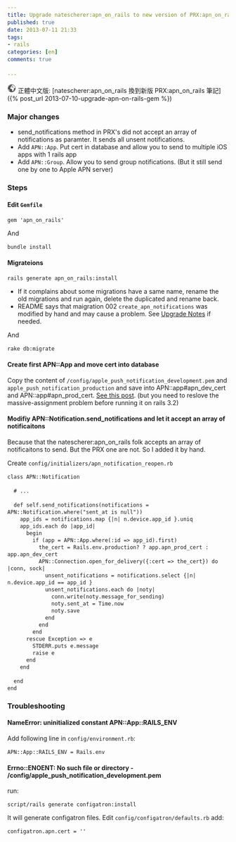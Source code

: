 ```yaml
---
title: Upgrade natescherer:apn_on_rails to new version of PRX:apn_on_rails gem
published: true
date: 2013-07-11 21:33
tags:
- rails
categories: [en]
comments: true

---
```

![](/images/world.png) 正體中文版: [natescherer:apn_on_rails 換到新版 PRX:apn_on_rails 筆記]({% post_url 2013-07-10-upgrade-apn-on-rails-gem %})

### Major changes
* send_notifications method in PRX's did not accept an array of notifications as paramter. It sends all unsent notifications.
* Add `APN::App`. Put cert in database and allow you to send to multiple iOS apps with 1 rails app
* Add `APN::Group`. Allow you to send group notifications. (But it still send one by one to Apple APN server)


### Steps
#### Edit `Gemfile`

    gem 'apn_on_rails'

And

    bundle install

#### Migrateions

    rails generate apn_on_rails:install

* If it complains about some migrations have a same name, rename the old migrations and run again, delete the duplicated and rename back.
* README says that maigration 002 `create_apn_notifications` was modified by hand and may cause a problem. See [Upgrade Notes](https://github.com/PRX/apn_on_rails/blob/master/README.textile#upgrade-notes) if needed.

And

    rake db:migrate

#### Create first APN::App and move cert into database
Copy the content of `/config/apple_push_notification_development.pem` and `apple_push_notification_production` and save into APN::app#apn_dev_cert and APN::app#apn_prod_cert. [See this post](http://stackoverflow.com/questions/11533529/uninitialized-constant-apnapprails-env). (but you need to reslove the massive-assignment problem before running it on rails 3.2)


#### Modifiy APN::Notification.send_notifications and let it accept an array of notificaitons
Because that the natescherer:apn_on_rails folk accepts an array of notificaitons to send. But the PRX one are not. So I added it by hand.

Create `config/initializers/apn_notification_reopen.rb`

    class APN::Notification

      # ...

      def self.send_notifications(notifications = APN::Notification.where("sent_at is null"))
        app_ids = notifications.map {|n| n.device.app_id }.uniq
        app_ids.each do |app_id|
          begin
            if (app = APN::App.where(:id => app_id).first)
              the_cert = Rails.env.production? ? app.apn_prod_cert : app.apn_dev_cert
              APN::Connection.open_for_delivery({:cert => the_cert}) do |conn, sock|
                unsent_notifications = notifications.select {|n| n.device.app_id == app_id }
                unsent_notifications.each do |noty|
                  conn.write(noty.message_for_sending)
                  noty.sent_at = Time.now
                  noty.save
                end
              end
            end
          rescue Exception => e
            STDERR.puts e.message
            raise e
          end
        end

      end
    end


### Troubleshooting
#### NameError: uninitialized constant APN::App::RAILS_ENV

Add following line in `config/environment.rb`:

    APN::App::RAILS_ENV = Rails.env


#### Errno::ENOENT: No such file or directory - /config/apple_push_notification_development.pem

run:

    script/rails generate configatron:install

It will generate configatron files. Edit `config/configatron/defaults.rb` add:

    configatron.apn.cert = ''
